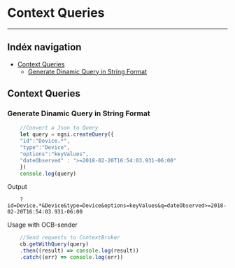 
# Context Queries
***
## Indéx navigation

* [Context Queries](#context-queries)
	* [Generate Dinamic Query in String Format](#generate-dinamic-query-in-string-format)

## Context Queries

### Generate Dinamic Query in String Format
```js
	//Convert a Json to Query
	let query = ngsi.createQuery({
	"id":"Device.*",
	"type":"Device",
	"options":"keyValues",
	"dateObserved" : ">=2018-02-20T16:54:03.931-06:00"
	})
	console.log(query)
```
Output

```text
	?id=Device.*&Device&type=Device&options=keyValues&q=dateObserved>=2018-02-20T16:54:03.931-06:00
```
Usage with OCB-sender

```js
	//Send requests to ContextBroker
	cb.getWithQuery(query)
    .then((result) => console.log(result))
	.catch((err) => console.log(err))
```